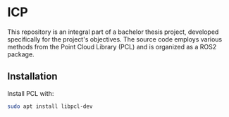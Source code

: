 # ICP 
This repository is an integral part of a bachelor thesis project, developed specifically for the project's objectives. The source code employs various methods from the Point Cloud Library (PCL) and is organized as a ROS2 package.

## Installation

Install PCL with:

```bash
sudo apt install libpcl-dev
